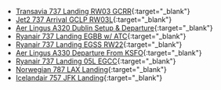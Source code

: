 + [Transavia 737 Landing RW03 GCRR](https://www.youtube.com/watch?v=YR2_md35krs){:target="_blank"}
+ [Jet2 737 Arrival GCLP RW03L](https://www.youtube.com/watch?v=9FBgf89ILzc){:target="_blank"}
+ [Aer Lingus A320 Dublin Setup & Departure](https://www.youtube.com/watch?v=bzKOdsusuQo){:target="_blank"}
+ [Ryanair 737 Landing EGBB w/ ATC](https://www.youtube.com/watch?v=--Niw9KhW_k){:target="_blank"}
+ [Ryanair 737 Landing EGSS RW22](https://www.youtube.com/watch?v=ocRQ5Y1BGs4){:target="_blank"}
+ [Aer Lingus A330 Departure From KSFO](https://www.youtube.com/watch?v=LWVZK52AA0I){:target="_blank"}
+ [Ryanair 737 Landing 05L EGCC](https://www.youtube.com/watch?v=dN4rwL47ESQ){:target="_blank"}
+ [Norwegian 787 LAX Landing](https://www.youtube.com/watch?v=jckCrAYQfTg){:target="_blank"}
+ [Icelandair 757 JFK Landing](https://www.youtube.com/watch?v=DzorW1QNRKM){:target="_blank"}
